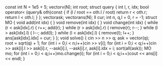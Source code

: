 const int N = 1e5 + 5;
vector<int>v(N);
int root;
struct query
{
	int l, r, idx;
	bool operator<  (query& oth)const {
		if (l / root == oth.l / root)
			return r < oth.r;
		return l < oth.l;
	}
};
vector<query>ask;
vector<ll>ans(N);
ll cur;
int n, q,l = 0, r = -1;
struct MO
{
	void add(int idx)
	{
	}
	void remove(int idx)
	{
	}
	void change(int idx)
	{
		while (r < ask[idx].r)
		{
			r++;
			add(r);
		}
		while (r > ask[idx].r)
		{
			remove(r);
			r--;
		}
		while (l > ask[idx].l)
		{
			l--;
			add(l);
		}
		while (l < ask[idx].l)
		{
			remove(l);
			l++; 
		}
		ans[ask[idx].idx] = cur;
	}
};
void solve()
{
	cin >> n >> q;
	ask = vector<query>(q);
	root = sqrt(q) + 1;
	for (int i = 0;i < n;i++)cin >> v[i];
	for (int i = 0;i < q;i++)cin >> ask[i].l >> ask[i].r, --ask[i].l, --ask[i].r, ask[i].idx = i;
	sort(all(ask));
	MO mo;
	for (int i = 0;i < q;i++)mo.change(i);
	for (int i = 0;i < q;i++)cout << ans[i] << endl;
}
